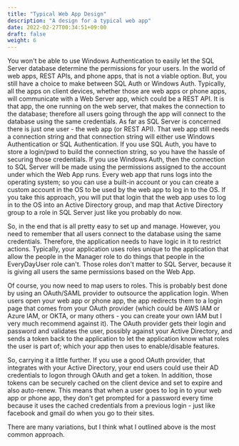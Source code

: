 ```yaml
---
title: "Typical Web App Design"
description: "A design for a typical web app"
date: 2022-02-27T00:34:51+09:00
draft: false
weight: 6
---
```


You won't be able to use Windows Authentication to easily let the SQL Server database determine the permissions for your users.  In the world of web apps, REST APIs, and phone apps, that is not a viable option.  But, you still have a choice to make between SQL Auth or Windows Auth.  Typically, all the apps on client devices, whether those are web apps or phone apps, will communicate with a Web Server app, which could be a REST API.  It is that app, the one running on the web server, that makes the connection to the database; therefore all users going through the app will connect to the database using the same credentials.  As far as SQL Server is concerned there is just one user - the web app (or REST API).  That web app still needs a connection string and that connection string will either use Windows Authentication or SQL Authentication.  If you use SQL Auth, you have to store a login/pwd to build the connection string, so you have the hassle of securing those credentials.  If you use Windows Auth, then the connection to SQL Server will be made using the permissions assigned to the account under which the Web App runs.  Every web app that runs logs into the operating system; so you can use a built-in account or you can create a custom account in the OS to be used by the web app to log in to the OS.  If you take this approach, you will put that login that the web app uses to log in to the OS into an Active Directory group, and map that Active Directory group to a role in SQL Server just like you probably do now.

So, in the end that is all pretty easy to set up and manage.  However, you need to remember that all users connect to the database using the same credentials.  Therefore, the application needs to have logic in it to restrict actions.  Typically, your application uses roles unique to the application that allow the people in the Manager role to do things that people in the EveryDayUser role can't.    Those roles don't matter to SQL Server, because it is giving all users the same permissions based on the Web App.

Of course, you now need to map users to roles.  This is probably best done by using an OAuth/SAML provider to outsource the application login.  When users open your web app or phone app, the app redirects them to a login page that comes from your OAuth provider (which could be AWS IAM or Azure IAM, or OKTA, or many others - you can create your own IAM but I very much recommend against it).  The OAuth provider gets their login and password and validates the user, possibly against your Active Directory, and sends a token back to the application to let the application know what roles the user is part of; which your app then uses to enable/disable features.

So, carrying it a little further.  If you use a good OAuth provider, that integrates with your Active Directory, your end users could use their AD credentials to logon through OAuth and get a token.  In addition, those tokens can be securely cached on the client device and set to expire and also auto-renew.  This means that when a user goes to log in to your web app or phone app, they don't get prompted for a password every time because it uses the cached credentials from a previous login - just like facebook and gmail do when you go to their sites.

There are many variations, but I think what I outlined above is the most common approach.

